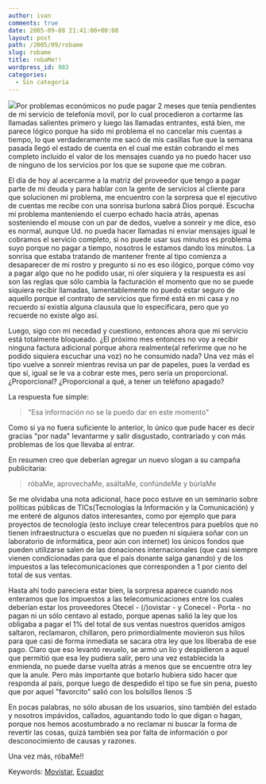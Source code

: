 ```yaml
---
author: ivan
comments: true
date: 2005-09-08 21:41:00+00:00
layout: post
path: /2005/09/robame
slug: robame
title: robaMe!!
wordpress_id: 983
categories:
  - Sin categoría
---
```


[![](http://photos1.blogger.com/blogger/5311/455/320/robo_de_M.jpg)](http://photos1.blogger.com/blogger/5311/455/1600/robo_de_M.jpg)Por problemas económicos no pude pagar 2 meses que tenía pendientes de mi servicio de telefonía movil, por lo cual procedieron a cortarme las llamadas salientes primero y luego las llamadas entrantes, está bien, me parece lógico porque ha sido mi problema el no cancelar mis cuentas a tiempo, lo que verdaderamente me sacó de mis casillas fue que la semana pasada llegó el estado de cuenta en el cual me están cobrando el mes completo incluido el valor de los mensajes cuando ya no puedo hacer uso de ninguno de los servicios por los que se supone que me cobran.

El día de hoy al acercarme a la matriz del proveedor que tengo a pagar parte de mi deuda y para hablar con la gente de servicios al cliente para que solucionen mi problema, me encuentro con la sorpresa que el ejecutivo de cuentas me recibe con una sonrisa burlona sabrá Dios porqué. Escucha mi problema manteniendo el cuerpo echado hacia atrás, apenas sosteniendo el mouse con un par de dedos, vuelve a sonreir y me dice, eso es normal, aunque Ud. no pueda hacer llamadas ni enviar mensajes igual le cobramos el servicio completo, si no puede usar sus minutos es problema suyo porque no pagar a tiempo, nosotros le estamos dando los minutos. La sonrisa que estaba tratando de mantener frente al tipo comienza a desaparecer de mi rostro y pregunto si no es eso ilógico, porque cómo voy a pagar algo que no he podido usar, ni oler siquiera y la respuesta es así son las reglas que sólo cambia la facturación el momento que no se puede siquiera recibir llamadas, lamentablemente no puedo estar seguro de aquello porque el contrato de servicios que firmé está en mi casa y no recuerdo si existía alguna clausula que lo especificara, pero que yo recuerde no existe algo así.

Luego, sigo con mi necedad y cuestiono, entonces ahora que mi servicio está totalmente bloqueado. ¿El próximo mes entonces no voy a recibir ninguna factura adicional porque ahora realmente(al referirme que no he podido siquiera escuchar una voz) no he consumido nada? Una vez más el tipo vuelve a sonreír mientras revisa un par de papeles, pues la verdad es que sí, igual se le va a cobrar este mes, pero sería un proporcional. ¿Proporcional? ¿Proporcional a qué, a tener un teléfono apagado?

La respuesta fue simple:

<blockquote>"Esa información no se la puedo dar en este momento"</blockquote>

Como si ya no fuera suficiente lo anterior, lo único que pude hacer es decir gracias "por nada" levantarme y salir disgustado, contrariado y con más problemas de los que llevaba al entrar.

En resumen creo que deberían agregar un nuevo slogan a su campaña publicitaria:

<blockquote>róbaMe, aprovechaMe, asáltaMe, confúndeMe y búrlaMe</blockquote>

Se me olvidaba una nota adicional, hace poco estuve en un seminario sobre políticas públicas de TICs(Tecnologías la Información y la Comunicación) y me enteré de algunos datos interesantes, como por ejemplo que para proyectos de tecnología (esto incluye crear telecentros para pueblos que no tienen infraestructura o escuelas que no pueden ni siquiera soñar con un laboratorio de informática, peor aún con internet) los únicos fondos que pueden utilizarse salen de las donaciones internacionales (que casi siempre vienen condicionadas para que el país donante salga ganando) y de los impuestos a las telecomunicaciones que corresponden a 1 por ciento del total de sus ventas.

Hasta ahí todo pareciera estar bien, la sorpresa aparece cuando nos enteramos que los impuestos a las telecomunicaciones entre los cuales deberían estar los proveedores Otecel - (/)ovistar - y Conecel - Porta - no pagan ni un sólo centavo al estado, porque apenas salió la ley que los obligaba a pagar el 1% del total de sus ventas nuestros queridos amigos saltaron, reclamaron, chillaron, pero primordialmente movieron sus hilos para que casi de forma inmediata se sacara otra ley que los liberaba de ese pago. Claro que eso levantó revuelo, se armó un lío y despidieron a aquel que permitió que esa ley pudiera salir, pero una vez establecida la enmienda, no puede darse vuelta atrás a menos que se encuentre otra ley que la anule. Pero más importante que botarlo hubiera sido hacer que responda al país, porque luego de despedido el tipo se fue sin pena, puesto que por aquel "favorcito" salió con los bolsillos llenos :S

En pocas palabras, no sólo abusan de los usuarios, sino también del estado y nosotros impávidos, callados, aguantando todo lo que digan o hagan, porque nos hemos acostumbrado a no reclamar ni buscar la forma de revertir las cosas, quizá también sea por falta de información o por desconocimiento de causas y razones.

Una vez más, róbaMe!!

Keywords: [Movistar](http://technorati.com/tag/Movistar), [Ecuador](http://technorati.com/tag/Ecuador)
